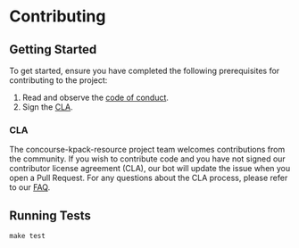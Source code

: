 # Contributing

## Getting Started

To get started, ensure you have completed the following prerequisites for
contributing to the project:
1. Read and observe the [code of conduct](CODE_OF_CONDUCT.md).
2. Sign the [CLA](#cla).

### CLA

 The concourse-kpack-resource project team welcomes contributions from the community. If you wish to contribute code and you have not signed our contributor license agreement (CLA), our bot will update the issue when you open a Pull Request. For any questions about the CLA process, please refer to our [FAQ](https://cla.vmware.com/faq).

## Running Tests

`make test`
